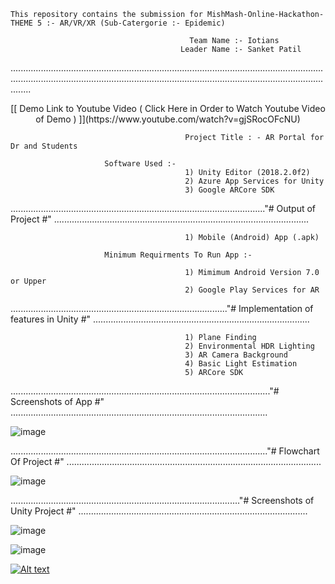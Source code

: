    
    This repository contains the submission for MishMash-Online-Hackathon- THEME 5 :- AR/VR/XR (Sub-Catergorie :- Epidemic) 
                                          
                                            Team Name :- Iotians 
                                          Leader Name :- Sanket Patil
                
................................................................................................................................................................................................................................................................

 <center>  [[           Demo Link to Youtube Video ( Click Here in Order to Watch Youtube Video of Demo )           ]](https://www.youtube.com/watch?v=gjSRocOFcNU) </center>


                                           Project Title : - AR Portal for Dr and Students
                               
                         Software Used :-
                                           1) Unity Editor (2018.2.0f2)
                                           2) Azure App Services for Unity
                                           3) Google ARCore SDK
 
....................................................................................................."# Output of Project #" .....................................................................................................

      
                                           1) Mobile (Android) App (.apk)
                                           
                         Minimum Requirments To Run App :-
                         
                                           1) Mimimum Android Version 7.0 or Upper
                                           2) Google Play Services for AR
......................................................................................"# Implementation of features in Unity #" ......................................................................................
   
                                           1) Plane Finding	
                                           2) Environmental HDR Lighting	
                                           3) AR Camera Background	
                                           4) Basic Light Estimation	
                                           5) ARCore SDK

      
                                                
......................................................................................................."# Screenshots of App #" ......................................................................................................

![image](https://github.com/sanket9006/MishMash-Online-Hackathon-AR_Portal_For_Dr_and_Students/blob/master/Assets/Prefabs/login1.png)

......................................................................................................"# Flowchart Of Project #" .....................................................................................................

![image](https://github.com/sanket9006/MishMash-Online-Hackathon-AR_Portal_For_Dr_and_Students/blob/master/Assets/Prefabs/MishMash.jpg)


..........................................................................................."# Screenshots of Unity Project #" ...........................................................................................

![image](https://github.com/sanket9006/MishMash-Online-Hackathon-AR_Portal_For_Dr_and_Students/blob/master/Assets/Prefabs/1.PNG)

![image](https://github.com/sanket9006/MishMash-Online-Hackathon-AR_Portal_For_Dr_and_Students/blob/master/Assets/Prefabs/2.PNG)

[![Alt text](https://img.youtube.com/vi/VID/0.jpg)](https://www.youtube.com/watch?v=gjSRocOFcNU)
